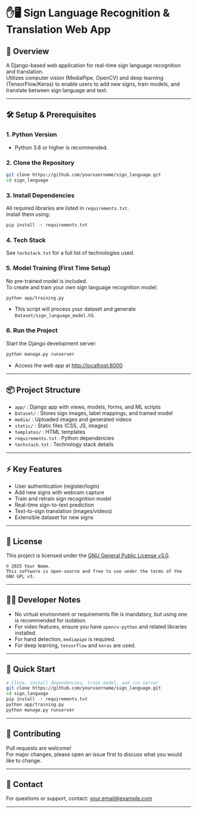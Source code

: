 # ✋🖥️ Sign Language Recognition & Translation Web App

## 📖 Overview

A Django-based web application for real-time sign language recognition and translation.  
Utilizes computer vision (MediaPipe, OpenCV) and deep learning (TensorFlow/Keras) to enable users to add new signs, train models, and translate between sign language and text.

---

## 🛠️ Setup & Prerequisites

### 1. **Python Version**
- Python 3.8 or higher is recommended.

### 2. **Clone the Repository**
```bash
git clone https://github.com/yourusername/sign_language.git
cd sign_language
```

### 3. **Install Dependencies**
All required libraries are listed in `requirements.txt`.  
Install them using:

```bash
pip install -r requirements.txt
```

### 4. **Tech Stack**
See `techstack.txt` for a full list of technologies used.

### 5. **Model Training (First Time Setup)**
No pre-trained model is included.  
To create and train your own sign language recognition model:

```bash
python app/training.py
```
- This script will process your dataset and generate `Dataset/sign_language_model.h5`.

### 6. **Run the Project**
Start the Django development server:

```bash
python manage.py runserver
```
- Access the web app at [http://localhost:8000](http://localhost:8000)

---

## 📦 Project Structure

- `app/` : Django app with views, models, forms, and ML scripts
- `Dataset/` : Stores sign images, label mappings, and trained model
- `media/` : Uploaded images and generated videos
- `static/` : Static files (CSS, JS, images)
- `templates/` : HTML templates
- `requirements.txt` : Python dependencies
- `techstack.txt` : Technology stack details

---

## ⚡ Key Features

- User authentication (register/login)
- Add new signs with webcam capture
- Train and retrain sign recognition model
- Real-time sign-to-text prediction
- Text-to-sign translation (images/videos)
- Extensible dataset for new signs

---

## 📜 License

This project is licensed under the [GNU General Public License v3.0](https://www.gnu.org/licenses/gpl-3.0.html).

```
© 2025 Your Name.  
This software is open-source and free to use under the terms of the GNU GPL v3.
```

---

## 👨‍💻 Developer Notes

- No virtual environment or requirements file is mandatory, but using one is recommended for isolation.
- For video features, ensure you have `opencv-python` and related libraries installed.
- For hand detection, `mediapipe` is required.
- For deep learning, `tensorflow` and `keras` are used.

---

## 🚀 Quick Start

```bash
# Clone, install dependencies, train model, and run server
git clone https://github.com/yourusername/sign_language.git
cd sign_language
pip install -r requirements.txt
python app/training.py
python manage.py runserver
```

---

## 📝 Contributing

Pull requests are welcome!  
For major changes, please open an issue first to discuss what you would like to change.

---

## 📧 Contact

For questions or support, contact: your.email@example.com

---
